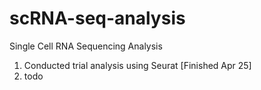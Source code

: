 # scRNA-seq-analysis
Single Cell RNA Sequencing Analysis

1. Conducted trial analysis using Seurat [Finished Apr 25]
2. todo
